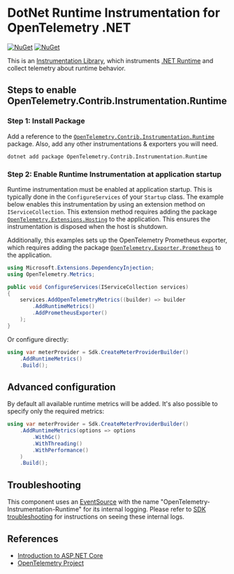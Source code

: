 # DotNet Runtime Instrumentation for OpenTelemetry .NET

[![NuGet](https://img.shields.io/nuget/v/OpenTelemetry.Contrib.Instrumentation.Runtime.svg)](https://www.nuget.org/packages/OpenTelemetry.Contrib.Instrumentation.Runtime)
[![NuGet](https://img.shields.io/nuget/dt/OpenTelemetry.Contrib.Instrumentation.Runtime.svg)](https://www.nuget.org/packages/OpenTelemetry.Contrib.Instrumentation.Runtime)

This is an [Instrumentation
Library](https://github.com/open-telemetry/opentelemetry-specification/blob/main/specification/glossary.md#instrumentation-library),
which instruments [.NET Runtime](https://docs.microsoft.com/dotnet) and
collect telemetry about runtime behavior.

## Steps to enable OpenTelemetry.Contrib.Instrumentation.Runtime

### Step 1: Install Package

Add a reference to the
[`OpenTelemetry.Contrib.Instrumentation.Runtime`](https://www.nuget.org/packages/OpenTelemetry.Contrib.Instrumentation.Runtime)
package. Also, add any other instrumentations & exporters you will need.

```shell
dotnet add package OpenTelemetry.Contrib.Instrumentation.Runtime
```

### Step 2: Enable Runtime Instrumentation at application startup

Runtime instrumentation must be enabled at application startup. This is
typically done in the `ConfigureServices` of your `Startup` class. The example
below enables this instrumentation by using an extension method on
`IServiceCollection`. This extension method requires adding the package
[`OpenTelemetry.Extensions.Hosting`](https://github.com/open-telemetry/opentelemetry-dotnet/blob/main/src/OpenTelemetry.Extensions.Hosting/README.md)
to the application. This ensures the instrumentation is disposed when the host
is shutdown.

Additionally, this examples sets up the OpenTelemetry Prometheus exporter, which
requires adding the package
[`OpenTelemetry.Exporter.Prometheus`](https://github.com/open-telemetry/opentelemetry-dotnet/blob/main/src/OpenTelemetry.Exporter.Prometheus/README.md) to
the application.

```csharp
using Microsoft.Extensions.DependencyInjection;
using OpenTelemetry.Metrics;

public void ConfigureServices(IServiceCollection services)
{
    services.AddOpenTelemetryMetrics((builder) => builder
        .AddRuntimeMetrics()
        .AddPrometheusExporter()
    );
}
```

Or configure directly:

```csharp
using var meterProvider = Sdk.CreateMeterProviderBuilder()
    .AddRuntimeMetrics()
    .Build();
```

## Advanced configuration

By default all available runtime metrics will be added. It's also possible to 
specify only the required metrics:

```csharp
using var meterProvider = Sdk.CreateMeterProviderBuilder()
    .AddRuntimeMetrics(options => options
        .WithGc()
        .WithThreading()
        .WithPerformance()
    )
    .Build();
```

## Troubleshooting

This component uses an
[EventSource](https://docs.microsoft.com/dotnet/api/system.diagnostics.tracing.eventsource)
with the name "OpenTelemetry-Instrumentation-Runtime" for its internal
logging. Please refer to [SDK
troubleshooting](https://github.com/open-telemetry/opentelemetry-dotnet/tree/main/src/OpenTelemetry#troubleshooting) for instructions on
seeing these internal logs.

## References

* [Introduction to ASP.NET
  Core](https://docs.microsoft.com/aspnet/core/introduction-to-aspnet-core)
* [OpenTelemetry Project](https://opentelemetry.io/)

